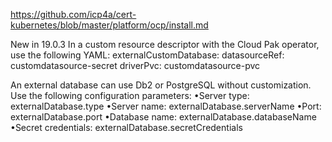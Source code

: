 https://github.com/icp4a/cert-kubernetes/blob/master/platform/ocp/install.md


New in 19.0.3  In a custom resource descriptor with the Cloud Pak operator, use the following YAML:
externalCustomDatabase:
      datasourceRef: customdatasource-secret
      driverPvc: customdatasource-pvc

An external database can use Db2 or PostgreSQL without customization. Use the following configuration parameters:
•Server type: externalDatabase.type
•Server name: externalDatabase.serverName
•Port: externalDatabase.port
•Database name: externalDatabase.databaseName
•Secret credentials: externalDatabase.secretCredentials
